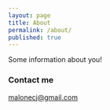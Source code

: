 ```yaml
---
layout: page
title: About
permalink: /about/
published: true
---
```


Some information about you!

### Contact me

[malonecj@gmail.com](mailto:malonecj@gmail.com)